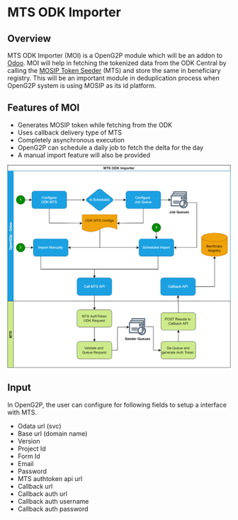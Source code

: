 # MTS ODK Importer

## Overview

MTS ODK Importer (MOI) is a OpenG2P module which will be an addon to [Odoo](https://www.odoo.com/). MOI will help in fetching the tokenized data from the ODK Central by calling the [MOSIP Token Seeder](mosip-token-seeder.md) (MTS) and store the same in beneficiary registry. This will be an important module in deduplication process when OpenG2P system is using MOSIP as its id platform.

## Features of MOI

* Generates MOSIP token while fetching from the ODK
* Uses callback delivery type of MTS
* Completely asynchronous execution
* OpenG2P can schedule a daily job to fetch the delta for the day
* A manual import feature will also be provided

![](.gitbook/assets/mosip-token-seeder-odk-importer.png)

## Input

In OpenG2P, the user can configure for following fields to setup a interface with MTS.

* Odata url (svc)
* Base url (domain name)
* Version
* Project Id
* Form Id
* Email
* Password
* MTS authtoken api url
* Callback url
* Callback auth url
* Callback auth username
* Callback auth password
